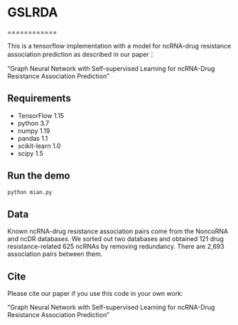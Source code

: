 # GSLRDA
============

This is a tensorflow implementation with a model for ncRNA-drug resistance association prediction as described in our paper：

“Graph Neural Network with Self-supervised Learning for ncRNA-Drug Resistance Association Prediction”











## Requirements
* TensorFlow 1.15
* python 3.7
* numpy 1.19
* pandas 1.1
* scikit-learn 1.0
* scipy 1.5

## Run the demo

```bash
python mian.py
```

## Data
Known ncRNA-drug resistance association pairs come from the NoncoRNA and ncDR databases.
We sorted out two databases and obtained 121 drug resistance-related 625 ncRNAs by removing redundancy. There are 2,693 association pairs between them.


## Cite

Please cite our paper if you use this code in your own work:

“Graph Neural Network with Self-supervised Learning for ncRNA-Drug Resistance Association Prediction”
